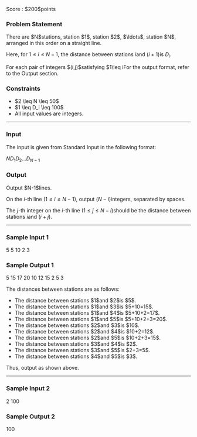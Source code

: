 
<div>

<span>

<span>

<p>
Score : $200$points
</p>

<div>

<section>

### **Problem Statement**

<p>
There are $N$stations, station $1$, station $2$, $\ldots$, station $N$, arranged in this order on a straight line.  

Here, for $1\leq i\leq N-1$, the distance between stations $i$and $(i+1)$is $D_i$.  
</p>

<p>
For each pair of integers $(i,j)$satisfying $1\leq i<j\leq N$, find the distance between stations $i$and $j$.

For the output format, refer to the Output section.
</p>

</section>

</div>

<div>

<section>

### **Constraints**

<ul>

<li>
$2 \leq N \leq 50$
</li>

<li>
$1 \leq D_i \leq 100$
</li>

<li>
All input values are integers.
</li>

</ul>

</section>

</div>

---

<div>

<div>

<section>

### **Input**

<p>
The input is given from Standard Input in the following format:
</p>

<div>

$N$$D_1$$D_2$$\ldots$$D_{N-1}$
</div>

</section>

</div>

<div>

<section>

### **Output**

<p>
Output $N-1$lines.

On the $i$-th line $(1\leq i\leq N-1)$, output $(N-i)$integers, separated by spaces.

The $j$-th integer on the $i$-th line $(1\leq j\leq N-i)$should be the distance between stations $i$and $(i+j)$.
</p>

</section>

</div>

</div>

---

<div>

<section>

### **Sample Input 1**

<div>

5
5 10 2 3

</div>

</section>

</div>

<div>

<section>

### **Sample Output 1**

<div>

5 15 17 20
10 12 15
2 5
3

</div>

<p>
The distances between stations are as follows:
</p>

<ul>

<li>
The distance between stations $1$and $2$is $5$.
</li>

<li>
The distance between stations $1$and $3$is $5+10=15$.
</li>

<li>
The distance between stations $1$and $4$is $5+10+2=17$.
</li>

<li>
The distance between stations $1$and $5$is $5+10+2+3=20$.
</li>

<li>
The distance between stations $2$and $3$is $10$.
</li>

<li>
The distance between stations $2$and $4$is $10+2=12$.
</li>

<li>
The distance between stations $2$and $5$is $10+2+3=15$.
</li>

<li>
The distance between stations $3$and $4$is $2$.
</li>

<li>
The distance between stations $3$and $5$is $2+3=5$.
</li>

<li>
The distance between stations $4$and $5$is $3$.
</li>

</ul>

<p>
Thus, output as shown above.
</p>

</section>

</div>

---

<div>

<section>

### **Sample Input 2**

<div>

2
100

</div>

</section>

</div>

<div>

<section>

### **Sample Output 2**

<div>

100

</div>

</section>

</div>

</span>

</span>

</div>
